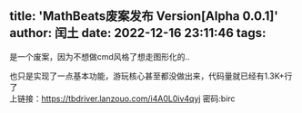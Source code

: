 title: 'MathBeats废案发布 Version[Alpha 0.0.1]'
author: 闰土
date: 2022-12-16 23:11:46
tags:
---
是一个废案，因为不想做cmd风格了想走图形化的..    
<!-- more -->
也只是实现了一点基本功能，游玩核心甚至都没做出来，代码量就已经有1.3K+行了    
上链接：https://tbdriver.lanzouo.com/i4A0L0iv4qyj
密码:birc